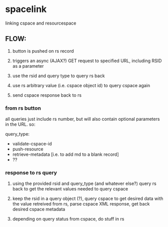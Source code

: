 # spacelink

linking cspace and resourcespace

## FLOW:

1) button is pushed on rs record

2) triggers an async (AJAX?) GET request to specified URL, including RSID as a parameter

3) use the rsid and query type to query rs back

4) use rs arbitrary value (i.e. cspace object id) to query cspace again

5) send cspace response back to rs


### from rs button

all queries just include rs number, but will also contain optional parameters in the URL. so:

query_type:
 - validate-cspace-id
 - push-resource
 - retrieve-metadata [i.e. to add md to a blank record]
 - ??

### response to rs query

1) using the provided rsid and query_type (and whatever else?) query rs back to get the relevant values needed to query cspace

2) keep the rsid in a query object (?), query cspace to get desired data with the value retreived from rs, parse cspace XML response, get back desired cspace metadata

3) depending on query status from cspace, do stuff in rs
